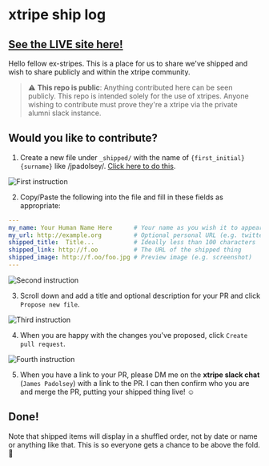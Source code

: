 # xtripe ship log


## [See the LIVE site here!](https://xtripe.github.io)

Hello fellow ex-stripes. This is a place for us to share we've shipped and wish to share publicly and within the xtripe community.

> :warning: **This repo is public**: Anything contributed here can be seen publicly. This repo is intended solely for the use of xtripes. Anyone wishing to contribute must prove they're a xtripe via the private alumni slack instance.

## Would you like to contribute?

1. Create a new file under `_shipped/` with the name of `{first_initial}{surname}` like /jpadolsey/. [Click here to do this](https://github.com/xtripe/xtripe.github.io/new/main/_shipped/).


![First instruction](https://github.io/assets/other/instruction1.png)


2. Copy/Paste the following into the file and fill in these fields as appropriate:

```yaml
---
my_name: Your Human Name Here      # Your name as you wish it to appear
my_url: http://example.org         # Optional personal URL (e.g. twitter)
shipped_title:  Title...           # Ideally less than 100 characters
shipped_link: http://f.oo          # The URL of the shipped thing
shipped_image: http://f.oo/foo.jpg # Preview image (e.g. screenshot)
---
```

![Second instruction](https://github.io/assets/other/instruction2.png)

3. Scroll down and add a title and optional description for your PR and click `Propose new file`.

![Third instruction](https://github.io/assets/other/instruction3.png)

4. When you are happy with the changes you've proposed, click `Create pull request`.

![Fourth instruction](https://github.io/assets/other/instruction4.png)

5. When you have a link to your PR, please DM me on the **xtripe slack chat** (`James Padolsey`) with a link to the PR. I can then confirm who you are and merge the PR, putting your shipped thing live! ☺️

## Done!

Note that shipped items will display in a shuffled order, not by date or name or anything like that. This is so everyone gets a chance to be above the fold. 🥳